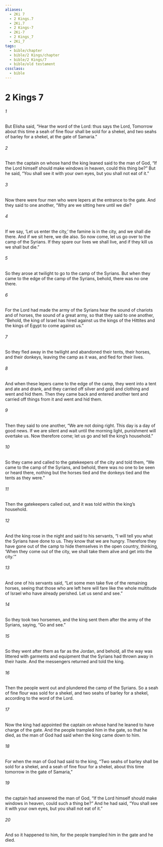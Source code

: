 ```yaml
---
aliases:
  - 2Ki 7
  - 2 Kings.7
  - 2Ki.7
  - 2 Kings-7
  - 2Ki-7
  - 2 Kings_7
  - 2Ki_7
tags:
  - bible/chapter
  - bible/2 Kings/chapter
  - bible/2 Kings/7
  - bible/old testament
cssclass:
  - bible
---
```


# 2 Kings 7

###### 1
But Elisha said, “Hear the word of the Lord: thus says the Lord, Tomorrow about this time a seah of fine flour shall be sold for a shekel, and two seahs of barley for a shekel, at the gate of Samaria.”
###### 2
Then the captain on whose hand the king leaned said to the man of God, “If the Lord himself should make windows in heaven, could this thing be?” But he said, “You shall see it with your own eyes, but you shall not eat of it.”
###### 3
Now there were four men who were lepers  at the entrance to the gate. And they said to one another, “Why are we sitting here until we die?
###### 4
If we say, ‘Let us enter the city,’ the famine is in the city, and we shall die there. And if we sit here, we die also. So now come, let us go over to the camp of the Syrians. If they spare our lives we shall live, and if they kill us we shall but die.”
###### 5
So they arose at twilight to go to the camp of the Syrians. But when they came to the edge of the camp of the Syrians, behold, there was no one there.
###### 6
For the Lord had made the army of the Syrians hear the sound of chariots and of horses, the sound of a great army, so that they said to one another, “Behold, the king of Israel has hired against us the kings of the Hittites and the kings of Egypt to come against us.”
###### 7
So they fled away in the twilight and abandoned their tents, their horses, and their donkeys, leaving the camp as it was, and fled for their lives.
###### 8
And when these lepers came to the edge of the camp, they went into a tent and ate and drank, and they carried off silver and gold and clothing and went and hid them. Then they came back and entered another tent and carried off things from it and went and hid them.
###### 9
Then they said to one another, “We are not doing right. This day is a day of good news. If we are silent and wait until the morning light, punishment will overtake us. Now therefore come; let us go and tell the king’s household.”
###### 10
So they came and called to the gatekeepers of the city and told them, “We came to the camp of the Syrians, and behold, there was no one to be seen or heard there, nothing but the horses tied and the donkeys tied and the tents as they were.”
###### 11
Then the gatekeepers called out, and it was told within the king’s household.
###### 12
And the king rose in the night and said to his servants, “I will tell you what the Syrians have done to us. They know that we are hungry. Therefore they have gone out of the camp to hide themselves in the open country, thinking, ‘When they come out of the city, we shall take them alive and get into the city.’”
###### 13
And one of his servants said, “Let some men take five of the remaining horses, seeing that those who are left here will fare like the whole multitude of Israel who have already perished. Let us send and see.”
###### 14
So they took two horsemen, and the king sent them after the army of the Syrians, saying, “Go and see.”
###### 15
So they went after them as far as the Jordan, and behold, all the way was littered with garments and equipment that the Syrians had thrown away in their haste. And the messengers returned and told the king.
###### 16
Then the people went out and plundered the camp of the Syrians. So a seah of fine flour was sold for a shekel, and two seahs of barley for a shekel, according to the word of the Lord.
###### 17
Now the king had appointed the captain on whose hand he leaned to have charge of the gate. And the people trampled him in the gate, so that he died, as the man of God had said when the king came down to him.
###### 18
For when the man of God had said to the king, “Two seahs of barley shall be sold for a shekel, and a seah of fine flour for a shekel, about this time tomorrow in the gate of Samaria,”
###### 19
the captain had answered the man of God, “If the Lord himself should make windows in heaven, could such a thing be?” And he had said, “You shall see it with your own eyes, but you shall not eat of it.”
###### 20
And so it happened to him, for the people trampled him in the gate and he died.


